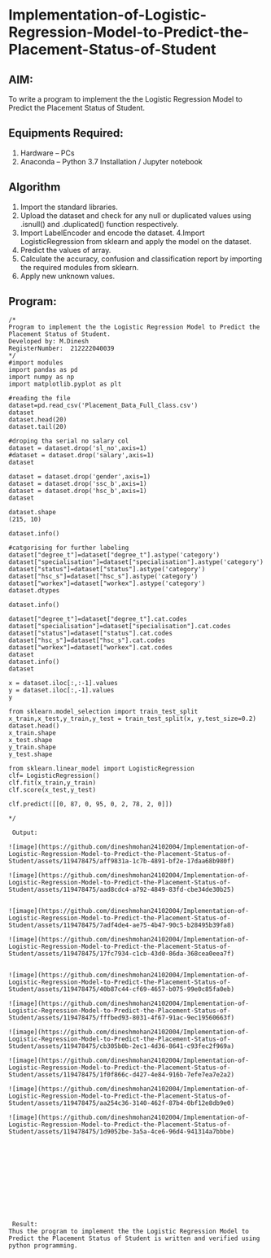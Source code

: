 # Implementation-of-Logistic-Regression-Model-to-Predict-the-Placement-Status-of-Student

## AIM:
To write a program to implement the the Logistic Regression Model to Predict the Placement Status of Student.

## Equipments Required:
1. Hardware – PCs
2. Anaconda – Python 3.7 Installation / Jupyter notebook

## Algorithm
   1. Import the standard libraries.
   2. Upload the dataset and check for any null or duplicated values using .isnull() and .duplicated() function respectively.
   3. Import LabelEncoder and encode the dataset.
   4.Import LogisticRegression from sklearn and apply the model on the dataset.
   5. Predict the values of array.
   6. Calculate the accuracy, confusion and classification report by importing the required modules from sklearn.
   7. Apply new unknown values.

   

## Program:
```
/*
Program to implement the the Logistic Regression Model to Predict the Placement Status of Student.
Developed by: M.Dinesh
RegisterNumber:  212222040039
*/
#import modules
import pandas as pd
import numpy as np
import matplotlib.pyplot as plt

#reading the file
dataset=pd.read_csv('Placement_Data_Full_Class.csv')
dataset
dataset.head(20)
dataset.tail(20)

#droping tha serial no salary col
dataset = dataset.drop('sl_no',axis=1)
#dataset = dataset.drop('salary',axis=1)
dataset

dataset = dataset.drop('gender',axis=1)
dataset = dataset.drop('ssc_b',axis=1)
dataset = dataset.drop('hsc_b',axis=1)
dataset

dataset.shape
(215, 10)

dataset.info()

#catgorising for further labeling
dataset["degree_t"]=dataset["degree_t"].astype('category')
dataset["specialisation"]=dataset["specialisation"].astype('category')
dataset["status"]=dataset["status"].astype('category')
dataset["hsc_s"]=dataset["hsc_s"].astype('category')
dataset["workex"]=dataset["workex"].astype('category')
dataset.dtypes

dataset.info()

dataset["degree_t"]=dataset["degree_t"].cat.codes
dataset["specialisation"]=dataset["specialisation"].cat.codes
dataset["status"]=dataset["status"].cat.codes
dataset["hsc_s"]=dataset["hsc_s"].cat.codes
dataset["workex"]=dataset["workex"].cat.codes
dataset
dataset.info()
dataset

x = dataset.iloc[:,:-1].values
y = dataset.iloc[:,-1].values
y

from sklearn.model_selection import train_test_split
x_train,x_test,y_train,y_test = train_test_split(x, y,test_size=0.2)
dataset.head()
x_train.shape
x_test.shape
y_train.shape
y_test.shape

from sklearn.linear_model import LogisticRegression
clf= LogisticRegression()
clf.fit(x_train,y_train)
clf.score(x_test,y_test)

clf.predict([[0, 87, 0, 95, 0, 2, 78, 2, 0]])

*/

 Output:

![image](https://github.com/dineshmohan24102004/Implementation-of-Logistic-Regression-Model-to-Predict-the-Placement-Status-of-Student/assets/119478475/aff9831a-1c7b-4891-bf2e-17daa68b980f)

![image](https://github.com/dineshmohan24102004/Implementation-of-Logistic-Regression-Model-to-Predict-the-Placement-Status-of-Student/assets/119478475/aad8cdc4-a792-4849-83fd-cbe34de30b25)


![image](https://github.com/dineshmohan24102004/Implementation-of-Logistic-Regression-Model-to-Predict-the-Placement-Status-of-Student/assets/119478475/7adf4de4-ae75-4b47-90c5-b28495b39fa8)

![image](https://github.com/dineshmohan24102004/Implementation-of-Logistic-Regression-Model-to-Predict-the-Placement-Status-of-Student/assets/119478475/17fc7934-c1cb-43d0-86da-368cea0eea7f)


![image](https://github.com/dineshmohan24102004/Implementation-of-Logistic-Regression-Model-to-Predict-the-Placement-Status-of-Student/assets/119478475/40b87c44-cf69-4657-b075-99e0c85fa0eb)

![image](https://github.com/dineshmohan24102004/Implementation-of-Logistic-Regression-Model-to-Predict-the-Placement-Status-of-Student/assets/119478475/fffbed93-8031-4f67-91ac-9ec19560663f)

![image](https://github.com/dineshmohan24102004/Implementation-of-Logistic-Regression-Model-to-Predict-the-Placement-Status-of-Student/assets/119478475/cb305b0b-2ec1-4d36-8641-c93fec2f969a)

![image](https://github.com/dineshmohan24102004/Implementation-of-Logistic-Regression-Model-to-Predict-the-Placement-Status-of-Student/assets/119478475/1f0f866c-d427-4e84-916b-7efe7ea7e2a2)

![image](https://github.com/dineshmohan24102004/Implementation-of-Logistic-Regression-Model-to-Predict-the-Placement-Status-of-Student/assets/119478475/aa254c36-3140-462f-87b4-0bf12e8db9e0)

![image](https://github.com/dineshmohan24102004/Implementation-of-Logistic-Regression-Model-to-Predict-the-Placement-Status-of-Student/assets/119478475/1d9052be-3a5a-4ce6-96d4-941314a7bbbe)












 Result:
Thus the program to implement the the Logistic Regression Model to Predict the Placement Status of Student is written and verified using python programming.
